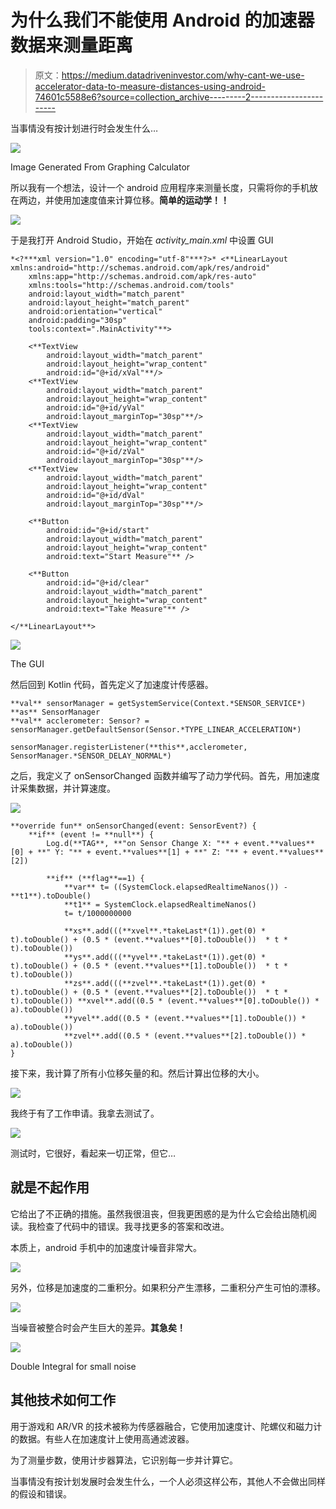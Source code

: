 # 为什么我们不能使用 Android 的加速器数据来测量距离

> 原文：<https://medium.datadriveninvestor.com/why-cant-we-use-accelerator-data-to-measure-distances-using-android-74601c5588e6?source=collection_archive---------2----------------------->

当事情没有按计划进行时会发生什么…

![](img/af4f8a84cb32cbe436331534579356c0.png)

Image Generated From Graphing Calculator

所以我有一个想法，设计一个 android 应用程序来测量长度，只需将你的手机放在两边，并使用加速度值来计算位移。**简单的运动学！！**

![](img/bf02001ee34cac2577bb0c317bfb4d89.png)

于是我打开 Android Studio，开始在 *activity_main.xml* 中设置 GUI

```
*<?***xml version="1.0" encoding="utf-8"***?>* <**LinearLayout xmlns:android="http://schemas.android.com/apk/res/android"
    xmlns:app="http://schemas.android.com/apk/res-auto"
    xmlns:tools="http://schemas.android.com/tools"
    android:layout_width="match_parent"
    android:layout_height="match_parent"
    android:orientation="vertical"
    android:padding="30sp"
    tools:context=".MainActivity"**>

    <**TextView
        android:layout_width="match_parent"
        android:layout_height="wrap_content"
        android:id="@+id/xVal"**/>
    <**TextView
        android:layout_width="match_parent"
        android:layout_height="wrap_content"
        android:id="@+id/yVal"
        android:layout_marginTop="30sp"**/>
    <**TextView
        android:layout_width="match_parent"
        android:layout_height="wrap_content"
        android:id="@+id/zVal"
        android:layout_marginTop="30sp"**/>
    <**TextView
        android:layout_width="match_parent"
        android:layout_height="wrap_content"
        android:id="@+id/dVal"
        android:layout_marginTop="30sp"**/>

    <**Button
        android:id="@+id/start"
        android:layout_width="match_parent"
        android:layout_height="wrap_content"
        android:text="Start Measure"** />

    <**Button
        android:id="@+id/clear"
        android:layout_width="match_parent"
        android:layout_height="wrap_content"
        android:text="Take Measure"** />

</**LinearLayout**>
```

![](img/153c06445878d060387d69e56925efd6.png)

The GUI

然后回到 Kotlin 代码，首先定义了加速度计传感器。

```
**val** sensorManager = getSystemService(Context.*SENSOR_SERVICE*) **as** SensorManager
**val** acclerometer: Sensor? = sensorManager.getDefaultSensor(Sensor.*TYPE_LINEAR_ACCELERATION*)

sensorManager.registerListener(**this**,acclerometer, SensorManager.*SENSOR_DELAY_NORMAL*)
```

之后，我定义了 onSensorChanged 函数并编写了动力学代码。首先，用加速度计采集数据，并计算速度。

![](img/0fda26aafdd769528a06ac46cd8f5f94.png)

```
**override fun** onSensorChanged(event: SensorEvent?) {
    **if** (event != **null**) {
        Log.d(**TAG**, **"on Sensor Change X: "** + event.**values**[0] + **" Y: "** + event.**values**[1] + **" Z: "** + event.**values**[2])

        **if** (**flag**==1) {
            **var** t= ((SystemClock.elapsedRealtimeNanos()) - **t1**).toDouble()
            **t1** = SystemClock.elapsedRealtimeNanos()
            t= t/1000000000

            **xs**.add(((**xvel**.*takeLast*(1)).get(0) * t).toDouble() + (0.5 * (event.**values**[0].toDouble())  * t * t).toDouble())
            **ys**.add(((**yvel**.*takeLast*(1)).get(0) * t).toDouble() + (0.5 * (event.**values**[1].toDouble())  * t * t).toDouble())
            **zs**.add(((**zvel**.*takeLast*(1)).get(0) * t).toDouble() + (0.5 * (event.**values**[2].toDouble())  * t * t).toDouble()) **xvel**.add((0.5 * (event.**values**[0].toDouble()) * a).toDouble())
            **yvel**.add((0.5 * (event.**values**[1].toDouble()) * a).toDouble())
            **zvel**.add((0.5 * (event.**values**[2].toDouble()) * a).toDouble())
}
```

接下来，我计算了所有小位移矢量的和。然后计算出位移的大小。

![](img/d1238807dae4dd670dcc58fb430851c5.png)

我终于有了工作申请。我拿去测试了。

![](img/264ce37626869018d9cc051fe2194153.png)

测试时，它很好，看起来一切正常，但它…

## 就是不起作用

它给出了不正确的措施。虽然我很沮丧，但我更困惑的是为什么它会给出随机阅读。我检查了代码中的错误。我寻找更多的答案和改进。

本质上，android 手机中的加速度计噪音非常大。

![](img/b11398771bcf706e30d399cedb667420.png)

另外，位移是加速度的二重积分。如果积分产生漂移，二重积分产生可怕的漂移。

![](img/570b4b6f4a6347b975979702b90bf0aa.png)

当噪音被整合时会产生巨大的差异。**其急矣！**

![](img/a861006b44ae40ba91645d5f2634adbc.png)

Double Integral for small noise

## **其他技术如何工作**

用于游戏和 AR/VR 的技术被称为传感器融合，它使用加速度计、陀螺仪和磁力计的数据。有些人在加速度计上使用高通滤波器。

为了测量步数，使用计步器算法，它识别每一步并计算它。

当事情没有按计划发展时会发生什么，一个人必须这样公布，其他人不会做出同样的假设和错误。